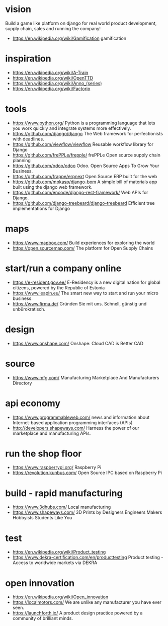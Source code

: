# vision
Build a game like platform on django for real world product development, supply chain, sales and running the company!
* https://en.wikipedia.org/wiki/Gamification gamification

# inspiration
* https://en.wikipedia.org/wiki/A-Train
* https://en.wikipedia.org/wiki/OpenTTD
* https://en.wikipedia.org/wiki/Anno_(series)
* https://en.wikipedia.org/wiki/Factorio

# tools
* https://www.python.org/ Python is a programming language that lets you work quickly and integrate systems more effectively.
* https://github.com/django/django The Web framework for perfectionists with deadlines.
* https://github.com/viewflow/viewflow Reusable workflow library for Django
* https://github.com/frePPLe/frepple/ frePPLe Open source supply chain planning
* https://github.com/odoo/odoo Odoo. Open Source Apps To Grow Your Business.
* https://github.com/frappe/erpnext Open Source ERP built for the web
* https://github.com/mpkasp/django-bom A simple bill of materials app built using the django web framework. 
* https://github.com/encode/django-rest-framework/ Web APIs for Django.
* https://github.com/django-treebeard/django-treebeard Efficient tree implementations for Django

# maps
* https://www.mapbox.com/ Build experiences for exploring the world
* https://open.sourcemap.com/ The platform for Open Supply Chains

# start/run a company online
* https://e-resident.gov.ee/ E-Residency is a new digital nation for global citizens, powered by the Republic of Estonia
* https://www.leapin.eu/ The smart new way to start and run your micro business. 
* https://www.firma.de/ Gründen Sie mit uns. Schnell, günstig und unbürokratisch.

# design  
* https://www.onshape.com/ Onshape: Cloud CAD is Better CAD

# source
* https://www.mfg.com/ Manufacturing Marketplace And Manufacturers Directory

# api economy
* https://www.programmableweb.com/ news and information about Internet-based application programming interfaces (APIs)
* http://developers.shapeways.com/ Harness the power of our marketplace and manufacturing APIs.

# run the shop floor
* https://www.raspberrypi.org/ Raspberry Pi
* https://revolution.kunbus.com/ Open Source IPC based on Raspberry Pi

# build - rapid manufacturing
* https://www.3dhubs.com/ Local manufacturing
* https://www.shapeways.com/ 3D Prints by Designers Engineers Makers Hobbyists Students Like You

# test
* https://en.wikipedia.org/wiki/Product_testing
* https://www.dekra-certification.com/en/producttesting Product testing - Access to worldwide markets via DEKRA

# open innovation
* https://en.wikipedia.org/wiki/Open_innovation
* https://localmotors.com/ We are unlike any manufacturer you have ever seen.
* https://launchforth.io/ A product design practice powered by a community of brilliant minds.
